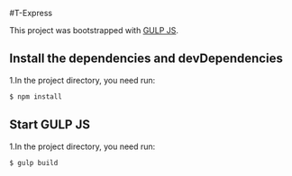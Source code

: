 #T-Express

This project was bootstrapped with [GULP JS](https://gulpjs.com/).

## Install the dependencies and devDependencies

1.In the project directory, you need run:

```sh
$ npm install
```

## Start GULP JS

1.In the project directory, you need run:

```sh
$ gulp build
```
